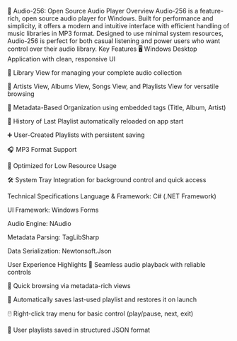 🎵 Audio-256: Open Source Audio Player
Overview
 Audio-256 is a feature-rich, open source audio player for Windows. Built for performance and simplicity, it offers a modern and intuitive interface with efficient handling of music libraries in MP3 format. Designed to use minimal system resources, Audio-256 is perfect for both casual listening and power users who want control over their audio library.
Key Features
🖥️ Windows Desktop Application with clean, responsive UI


📂 Library View for managing your complete audio collection


🎨 Artists View, Albums View, Songs View, and Playlists View for versatile browsing


📜 Metadata-Based Organization using embedded tags (Title, Album, Artist)


🔁 History of Last Playlist automatically reloaded on app start


➕ User-Created Playlists with persistent saving


🎧 MP3 Format Support


🧠 Optimized for Low Resource Usage


🛠️ System Tray Integration for background control and quick access


Technical Specifications
Language & Framework: C# (.NET Framework)


UI Framework: Windows Forms


Audio Engine: NAudio


Metadata Parsing: TagLibSharp


Data Serialization: Newtonsoft.Json


User Experience Highlights
🎵 Seamless audio playback with reliable controls


💽 Quick browsing via metadata-rich views


💾 Automatically saves last-used playlist and restores it on launch


🖱️ Right-click tray menu for basic control (play/pause, next, exit)


📝 User playlists saved in structured JSON format
